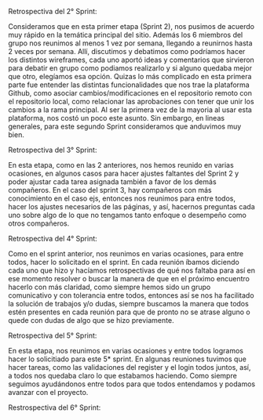 Retrospectiva del 2° Sprint:

Consideramos que en esta primer etapa (Sprint 2), nos pusimos de acuerdo muy rápido en la temática principal del sitio. Además los 6 miembros del grupo nos reunimos al menos 1 vez por semana, llegando a reunirnos hasta 2 veces por semana. Allí, discutimos y debatimos como podríamos hacer los distintos wireframes, cada uno aportó ideas y comentarios que sirvieron para debatir en grupo como podiamos realizarlo y si alguno quedaba mejor que otro, elegíamos esa opción.
Quizas lo más complicado en esta primera parte fue entender las distintas funcionalidades que nos trae la plataforma Github, como asociar cambios/modificaciones en el repositorio remoto con el repositorio local, como relacionar las aprobaciones con tener que unir los cambios a la rama principal. Al ser la primera vez de la mayoria al usar esta plataforma, nos costó un poco este asunto. 
Sin embargo, en lineas generales, para este segundo Sprint consideramos que anduvimos muy bien.
 
Retrospectiva del 3° Sprint:

En esta etapa, como en las 2 anteriores, nos hemos reunido en varias ocasiones, en algunos casos para hacer ajustes faltantes del Sprint 2 y poder ajustar cada tarea asignada también a favor de los demás compañeros. En el caso del sprint 3, hay compañeros con más conocimiento en el caso ejs, entonces nos reunimos para entre todos, hacer los ajustes necesarios de las páginas, y así, hacernos preguntas cada uno sobre algo de lo que no tengamos tanto enfoque o desempeño como otros compañeros.

Retrospectiva del 4° Sprint:

Como en el sprint anterior, nos reunimos en varias ocasiones, para entre todos, hacer lo solicitado en el sprint. En cada reunión íbamos diciendo cada uno que hizo y hacíamos retrospectivas de qué nos faltaba para así en ese momento resolver o buscar la manera de que en el próximo encuentro hacerlo con más claridad, como siempre hemos sido un grupo comunicativo y con tolerancia entre todos, entonces así se nos ha facilitado la solución de trabajos y/o dudas, siempre buscamos la manera que todos estén presentes en cada reunión para que de pronto no se atrase alguno o quede con dudas de algo que se hizo previamente. 

Retrospectiva del 5° Sprint:

En esta etapa, nos reunimos en varias ocasiones y entre todos logramos hacer lo solicitiado para este 5* sprint. En algunas reuniones tuvimos que hacer tareas, como las validaciones del register y el login todos juntos, así, a todos nos quedaba claro lo que estabamos haciendo.  Como siempre seguimos ayudándonos entre todos para que todos entendamos y podamos avanzar con el proyecto.

Restrospectiva del 6° Sprint: